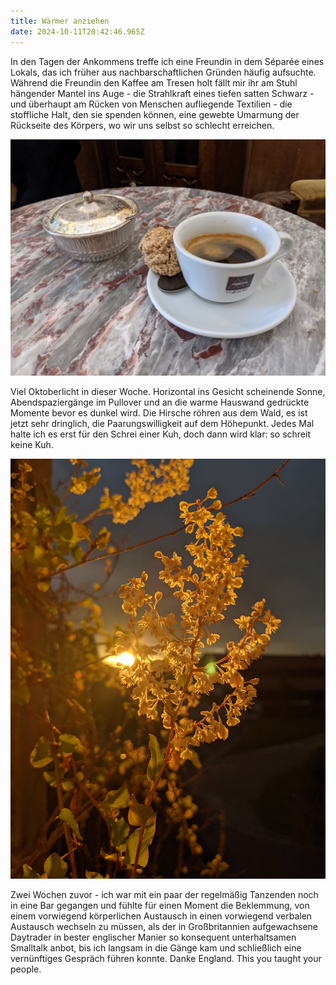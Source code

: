 ```yaml
---
title: Wärmer anziehen
date: 2024-10-11T20:42:46.965Z
---
```

In den Tagen der Ankommens treffe ich eine Freundin in dem Séparée eines Lokals, das ich früher aus nachbarschaftlichen Gründen häufig aufsuchte. Während die Freundin den Kaffee am Tresen holt fällt mir ihr am Stuhl hängender Mantel ins Auge - die Strahlkraft eines tiefen satten Schwarz - und überhaupt am Rücken von Menschen aufliegende Textilien - die stoffliche Halt, den sie spenden können, eine gewebte Umarmung der Rückseite des Körpers, wo wir uns selbst so schlecht erreichen.

![](/uploads/ko.jpg)

Viel Oktoberlicht in dieser Woche. Horizontal ins Gesicht scheinende Sonne, Abendspaziergänge im Pullover und an die warme Hauswand gedrückte Momente bevor es dunkel wird. Die Hirsche röhren aus dem Wald, es ist jetzt sehr dringlich, die Paarungswilligkeit auf dem Höhepunkt. Jedes Mal halte ich es erst für den Schrei einer Kuh, doch dann wird klar: so schreit keine Kuh.

![](/uploads/herbstlich1.jpg)

Zwei Wochen zuvor - ich war mit ein paar der regelmäßig Tanzenden noch in eine Bar gegangen und fühlte für einen Moment die Beklemmung, von einem vorwiegend körperlichen Austausch in einen vorwiegend verbalen Austausch wechseln zu müssen, als der in Großbritannien aufgewachsene Daytrader in bester englischer Manier so konsequent unterhaltsamen Smalltalk anbot, bis ich langsam in die Gänge kam und schließlich eine vernünftiges Gespräch führen konnte. Danke England. This you taught your people.